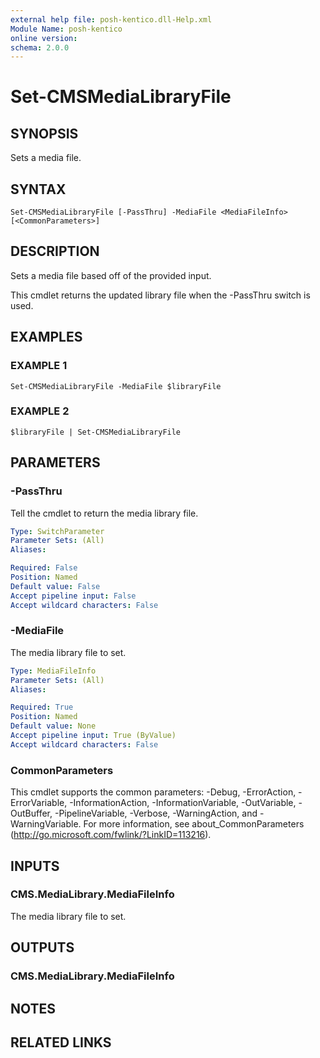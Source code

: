 ```yaml
---
external help file: posh-kentico.dll-Help.xml
Module Name: posh-kentico
online version:
schema: 2.0.0
---
```


# Set-CMSMediaLibraryFile

## SYNOPSIS
Sets a media file.

## SYNTAX

```
Set-CMSMediaLibraryFile [-PassThru] -MediaFile <MediaFileInfo> [<CommonParameters>]
```

## DESCRIPTION
Sets a media file based off of the provided input.

This cmdlet returns the updated library file when the -PassThru switch is used.

## EXAMPLES

### EXAMPLE 1
```
Set-CMSMediaLibraryFile -MediaFile $libraryFile
```

### EXAMPLE 2
```
$libraryFile | Set-CMSMediaLibraryFile
```

## PARAMETERS

### -PassThru
Tell the cmdlet to return the media library file.

```yaml
Type: SwitchParameter
Parameter Sets: (All)
Aliases:

Required: False
Position: Named
Default value: False
Accept pipeline input: False
Accept wildcard characters: False
```

### -MediaFile
The media library file to set.

```yaml
Type: MediaFileInfo
Parameter Sets: (All)
Aliases:

Required: True
Position: Named
Default value: None
Accept pipeline input: True (ByValue)
Accept wildcard characters: False
```

### CommonParameters
This cmdlet supports the common parameters: -Debug, -ErrorAction, -ErrorVariable, -InformationAction, -InformationVariable, -OutVariable, -OutBuffer, -PipelineVariable, -Verbose, -WarningAction, and -WarningVariable.
For more information, see about_CommonParameters (http://go.microsoft.com/fwlink/?LinkID=113216).

## INPUTS

### CMS.MediaLibrary.MediaFileInfo
The media library file to set.

## OUTPUTS

### CMS.MediaLibrary.MediaFileInfo
## NOTES

## RELATED LINKS
